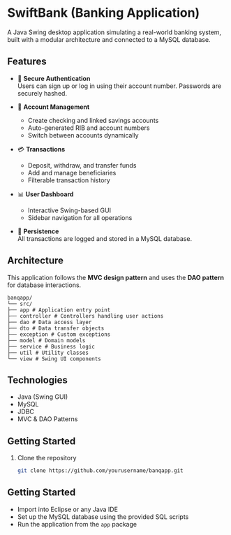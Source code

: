 # SwiftBank (Banking Application)

A Java Swing desktop application simulating a real-world banking system, built with a modular architecture and connected to a MySQL database.

## Features

- 🔐 **Secure Authentication**  
  Users can sign up or log in using their account number. Passwords are securely hashed.

- 🏦 **Account Management**  
  - Create checking and linked savings accounts  
  - Auto-generated RIB and account numbers  
  - Switch between accounts dynamically  

- 💳 **Transactions**  
  - Deposit, withdraw, and transfer funds  
  - Add and manage beneficiaries  
  - Filterable transaction history  

- 📊 **User Dashboard**  
  - Interactive Swing-based GUI  
  - Sidebar navigation for all operations  

- 📁 **Persistence**  
  All transactions are logged and stored in a MySQL database.

## Architecture

This application follows the **MVC design pattern** and uses the **DAO pattern** for database interactions.

```
banqapp/
└── src/
├── app # Application entry point
├── controller # Controllers handling user actions
├── dao # Data access layer
├── dto # Data transfer objects
├── exception # Custom exceptions
├── model # Domain models
├── service # Business logic
├── util # Utility classes
└── view # Swing UI components
```

## Technologies

- Java (Swing GUI)
- MySQL
- JDBC
- MVC & DAO Patterns

## Getting Started

1. Clone the repository  
   ```bash
   git clone https://github.com/yourusername/banqapp.git
## Getting Started

- Import into Eclipse or any Java IDE  
- Set up the MySQL database using the provided SQL scripts  
- Run the application from the `app` package
   